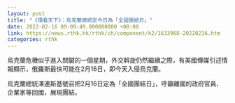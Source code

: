```yaml
---
layout: post
title: "《環看天下》：烏克蘭總統定今日為「全國團結日」"
date: 2022-02-16 09:09:49.000000000 +08:00
link: https://news.rthk.hk/rthk/ch/component/k2/1633968-20220216.htm
categories: rthk
---
```


烏克蘭危機似乎進入關鍵的一個星期，外交斡旋仍然繼續之際，有美國傳媒引述情報顯示，俄羅斯最快可能在2月16日，即今天入侵烏克蘭。

烏克蘭總統澤連斯基號召把2月16日定為「全國團結日」，呼籲離國的政府官員、企業家等回國，展現團結。
